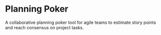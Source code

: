 # Planning Poker
A collaborative planning poker tool for agile teams to estimate story points and reach consensus on project tasks.
